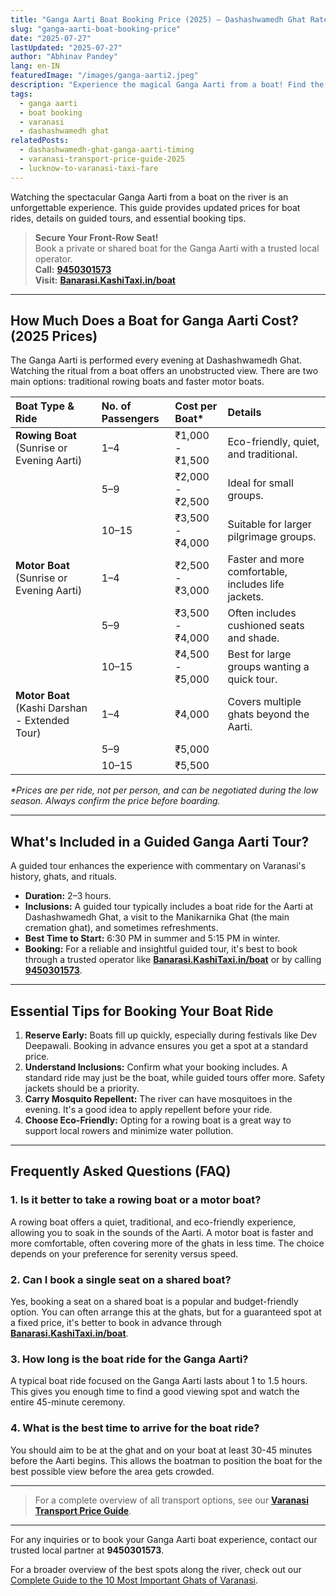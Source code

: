 ```yaml
---
title: "Ganga Aarti Boat Booking Price (2025) – Dashashwamedh Ghat Rates"
slug: "ganga-aarti-boat-booking-price"
date: "2025-07-27"
lastUpdated: "2025-07-27"
author: "Abhinav Pandey"
lang: en-IN
featuredImage: "/images/ganga-aarti2.jpeg"
description: "Experience the magical Ganga Aarti from a boat! Find the latest rowing-boat and motor-boat tariffs, understand what’s included in guided tours, and learn when to book your seat for the evening ritual at Dashashwamedh Ghat."
tags:
  - ganga aarti
  - boat booking
  - varanasi
  - dashashwamedh ghat
relatedPosts:
  - dashashwamedh-ghat-ganga-aarti-timing
  - varanasi-transport-price-guide-2025
  - lucknow-to-varanasi-taxi-fare
---
```


Watching the spectacular Ganga Aarti from a boat on the river is an unforgettable experience. This guide provides updated prices for boat rides, details on guided tours, and essential booking tips.

> **Secure Your Front-Row Seat!**  
> Book a private or shared boat for the Ganga Aarti with a trusted local operator.  
> **Call:** **[9450301573](tel:9450301573)**  
> **Visit:** **[Banarasi.KashiTaxi.in/boat](https://banarasi.kashitaxi.in/boat)**

---

## How Much Does a Boat for Ganga Aarti Cost? (2025 Prices)

The Ganga Aarti is performed every evening at Dashashwamedh Ghat. Watching the ritual from a boat offers an unobstructed view. There are two main options: traditional rowing boats and faster motor boats.

| Boat Type & Ride | No. of Passengers | Cost per Boat* | Details |
| :--- | :--- | :--- | :--- |
| **Rowing Boat** (Sunrise or Evening Aarti) | 1–4 | ₹1,000 - ₹1,500 | Eco-friendly, quiet, and traditional. |
| | 5–9 | ₹2,000 - ₹2,500 | Ideal for small groups. |
| | 10–15 | ₹3,500 - ₹4,000 | Suitable for larger pilgrimage groups. |
| **Motor Boat** (Sunrise or Evening Aarti) | 1–4 | ₹2,500 - ₹3,000 | Faster and more comfortable, includes life jackets. |
| | 5–9 | ₹3,500 - ₹4,000 | Often includes cushioned seats and shade. |
| | 10–15 | ₹4,500 - ₹5,000 | Best for large groups wanting a quick tour. |
| **Motor Boat** (Kashi Darshan - Extended Tour) | 1–4 | ₹4,000 | Covers multiple ghats beyond the Aarti. |
| | 5–9 | ₹5,000 | |
| | 10–15 | ₹5,500 | |

*\*Prices are per ride, not per person, and can be negotiated during the low season. Always confirm the price before boarding.*

---

## What's Included in a Guided Ganga Aarti Tour?

A guided tour enhances the experience with commentary on Varanasi's history, ghats, and rituals.

-   **Duration:** 2–3 hours.
-   **Inclusions:** A guided tour typically includes a boat ride for the Aarti at Dashashwamedh Ghat, a visit to the Manikarnika Ghat (the main cremation ghat), and sometimes refreshments.
-   **Best Time to Start:** 6:30 PM in summer and 5:15 PM in winter.
-   **Booking:** For a reliable and insightful guided tour, it's best to book through a trusted operator like **[Banarasi.KashiTaxi.in/boat](https://banarasi.kashitaxi.in/boat)** or by calling **[9450301573](tel:9450301573)**.

---

## Essential Tips for Booking Your Boat Ride

1.  **Reserve Early:** Boats fill up quickly, especially during festivals like Dev Deepawali. Booking in advance ensures you get a spot at a standard price.
2.  **Understand Inclusions:** Confirm what your booking includes. A standard ride may just be the boat, while guided tours offer more. Safety jackets should be a priority.
3.  **Carry Mosquito Repellent:** The river can have mosquitoes in the evening. It's a good idea to apply repellent before your ride.
4.  **Choose Eco-Friendly:** Opting for a rowing boat is a great way to support local rowers and minimize water pollution.

---

## Frequently Asked Questions (FAQ)

### 1. Is it better to take a rowing boat or a motor boat?
A rowing boat offers a quiet, traditional, and eco-friendly experience, allowing you to soak in the sounds of the Aarti. A motor boat is faster and more comfortable, often covering more of the ghats in less time. The choice depends on your preference for serenity versus speed.

### 2. Can I book a single seat on a shared boat?
Yes, booking a seat on a shared boat is a popular and budget-friendly option. You can often arrange this at the ghats, but for a guaranteed spot at a fixed price, it's better to book in advance through **[Banarasi.KashiTaxi.in/boat](https://banarasi.kashitaxi.in/boat)**.

### 3. How long is the boat ride for the Ganga Aarti?
A typical boat ride focused on the Ganga Aarti lasts about 1 to 1.5 hours. This gives you enough time to find a good viewing spot and watch the entire 45-minute ceremony.

### 4. What is the best time to arrive for the boat ride?
You should aim to be at the ghat and on your boat at least 30-45 minutes before the Aarti begins. This allows the boatman to position the boat for the best possible view before the area gets crowded.

---

> For a complete overview of all transport options, see our **[Varanasi Transport Price Guide](/en/varanasi-transport-price-guide-2025)**.

---

For any inquiries or to book your Ganga Aarti boat experience, contact our trusted local partner at **9450301573**.

For a broader overview of the best spots along the river, check out our [Complete Guide to the 10 Most Important Ghats of Varanasi](/en/guide-to-10-most-important-ghats-of-varanasi).
